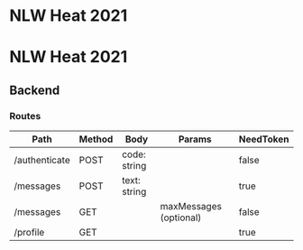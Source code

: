 # NLW Heat 2021
# NLW Heat 2021

## Backend

### Routes

| Path          | Method | Body         | Params                 | NeedToken |
| ------------- | ------ | ------------ | ---------------------- | --------- |
| /authenticate | POST   | code: string |                        | false     |
| /messages     | POST   | text: string |                        | true      |
| /messages     | GET    |              | maxMessages (optional) | false     |
| /profile      | GET    |              |                        | true      |
